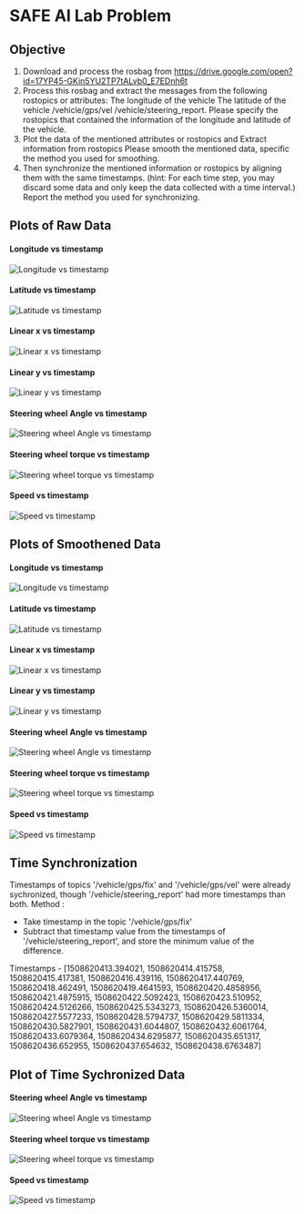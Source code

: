 # SAFE AI Lab Problem

## Objective

1. Download and process the rosbag from https://drive.google.com/open?id=17YP45-GKin5YU2TP7tALvb0_E7EDnh6t
2. Process this rosbag and extract the messages from the following rostopics or attributes: The longitude of the vehicle The latitude of the vehicle /vehicle/gps/vel /vehicle/steering_report. Please specify the rostopics that contained the information of the longitude and latitude of the vehicle.
3. Plot the data of the mentioned attributes or rostopics and Extract information from rostopics Please smooth the mentioned data, specific the method you used for smoothing. 
4. Then synchronize the mentioned information or rostopics by aligning them with the same timestamps. (hint: For each time step, you may discard some data and only keep the data collected with a time interval.) Report the method you used for synchronizing.


## Plots of Raw Data

#### Longitude vs timestamp
![Longitude vs timestamp](https://github.com/Kartik17/SAFE_AI_Lab_Problem/blob/master/Images/longitude_timesatmp.png)

#### Latitude vs timestamp
![Latitude vs timestamp](https://github.com/Kartik17/SAFE_AI_Lab_Problem/blob/master/Images/latitude_timestamp.png)

#### Linear x vs timestamp
![Linear x vs timestamp](https://github.com/Kartik17/SAFE_AI_Lab_Problem/blob/master/Images/linearx_timestamp.png)

#### Linear y vs timestamp
![Linear y vs timestamp](https://github.com/Kartik17/SAFE_AI_Lab_Problem/blob/master/Images/lineary_timestamp.png)

#### Steering wheel Angle vs timestamp
![Steering wheel Angle vs timestamp](https://github.com/Kartik17/SAFE_AI_Lab_Problem/blob/master/Images/steering_whl_angle_timestamp.png)

#### Steering wheel torque vs timestamp
![Steering wheel torque vs timestamp](https://github.com/Kartik17/SAFE_AI_Lab_Problem/blob/master/Images/steering_whl_torque_timestamp.png)

#### Speed vs timestamp
![Speed vs timestamp](https://github.com/Kartik17/SAFE_AI_Lab_Problem/blob/master/Images/speed_timestamp.png)


## Plots of Smoothened Data


#### Longitude vs timestamp
![Longitude vs timestamp](https://github.com/Kartik17/SAFE_AI_Lab_Problem/blob/master/Images/longitude_smooth_timestamp.png)

#### Latitude vs timestamp
![Latitude vs timestamp](https://github.com/Kartik17/SAFE_AI_Lab_Problem/blob/master/Images/latitude_smooth_timestamp.png)

#### Linear x vs timestamp
![Linear x vs timestamp](https://github.com/Kartik17/SAFE_AI_Lab_Problem/blob/master/Images/linearx_smooth_timestamp.png)

#### Linear y vs timestamp
![Linear y vs timestamp](https://github.com/Kartik17/SAFE_AI_Lab_Problem/blob/master/Images/lineary_smooth_timestamp.png)

#### Steering wheel Angle vs timestamp
![Steering wheel Angle vs timestamp](https://github.com/Kartik17/SAFE_AI_Lab_Problem/blob/master/Images/steering_whl_angle_smooth_timestamp.png)

#### Steering wheel torque vs timestamp
![Steering wheel torque vs timestamp](https://github.com/Kartik17/SAFE_AI_Lab_Problem/blob/master/Images/steering_whl_torque_smooth_timestamp.png)

#### Speed vs timestamp
![Speed vs timestamp](https://github.com/Kartik17/SAFE_AI_Lab_Problem/blob/master/Images/speed_smooth_timestamp.png)


## Time Synchronization
Timestamps of topics '/vehicle/gps/fix' and '/vehicle/gps/vel' were already sychronized, though '/vehicle/steering_report' had more timestamps than both.
Method : 
- Take timestamp in the topic '/vehicle/gps/fix'
- Subtract that timestamp value from the timestamps of '/vehicle/steering_report',  and store the minimum value of the difference.

Timestamps - [1508620413.394021, 1508620414.415758, 1508620415.417381, 1508620416.439116, 1508620417.440769, 1508620418.462491, 1508620419.4641593, 1508620420.4858956, 1508620421.4875915, 1508620422.5092423, 1508620423.510952, 1508620424.5126266, 1508620425.5343273, 1508620426.5360014, 1508620427.5577233, 1508620428.5794737, 1508620429.5811334, 1508620430.5827901, 1508620431.6044807, 1508620432.6061764, 1508620433.6079364, 1508620434.6295877, 1508620435.651317, 1508620436.652955, 1508620437.654632, 1508620438.6763487]


## Plot of Time Sychronized Data

#### Steering wheel Angle vs timestamp
![Steering wheel Angle vs timestamp](https://github.com/Kartik17/SAFE_AI_Lab_Problem/blob/master/Images/steering_whl_angle_nearest_ts.png)

#### Steering wheel torque vs timestamp
![Steering wheel torque vs timestamp](https://github.com/Kartik17/SAFE_AI_Lab_Problem/blob/master/Images/steering_whl_torque_nearest.png)

#### Speed vs timestamp
![Speed vs timestamp](https://github.com/Kartik17/SAFE_AI_Lab_Problem/blob/master/Images/speed_nearest_timestamp.png)


